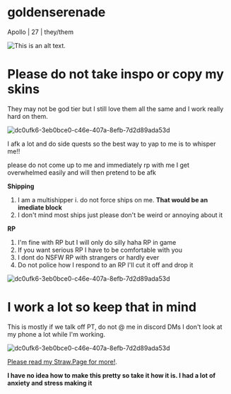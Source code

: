 # goldenserenade

 Apollo | 27 | they/them

![This is an alt text.](tumblr_363c5089eafc3a9674e333a230d53b52_eeb1eaa6_540.gif "This is a sample image.") 

# Please do not take inspo or copy my skins

They may not be god tier but I still love them all the same and I work really hard on them. 

![dc0ufk6-3eb0bce0-c46e-407a-8efb-7d2d89ada53d](https://github.com/user-attachments/assets/a38573c4-2209-4555-82b0-6ea5439152a2)

I afk a lot and do side quests so the best way to yap to me is to whisper me!!

please do not come up to me and immediately rp with me I get overwhelmed easily and will then pretend to be afk 

__Shipping__

1. I am a multishipper
  i. do not force ships on me. **That would be an imediate block**
3. I don't mind most ships just please don't be weird or annoying about it

__RP__

1. I'm fine with RP but I will only do silly haha RP in game
2. If you want serious RP I have to be comfortable with you
3. I dont do NSFW RP with strangers or hardly ever
4. Do not police how I respond to an RP I'll cut it off and drop it

![dc0ufk6-3eb0bce0-c46e-407a-8efb-7d2d89ada53d](https://github.com/user-attachments/assets/a38573c4-2209-4555-82b0-6ea5439152a2)

# I work a lot so keep that in mind

This is mostly if we talk off PT, do not @ me in discord DMs I don't look at my phone a lot while I'm working. 

![dc0ufk6-3eb0bce0-c46e-407a-8efb-7d2d89ada53d](https://github.com/user-attachments/assets/a38573c4-2209-4555-82b0-6ea5439152a2)

 [Please read my Straw.Page for more!](https://arrowofdodona.straw.page/).

 **I have no idea how to make this pretty so take it how it is. I had a lot of anxiety and stress making it**
